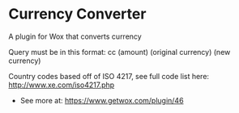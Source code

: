 # Currency Converter

A plugin for Wox that converts currency

Query must be in this format: cc (amount) (original currency) (new currency)

Country codes based off of ISO 4217, see full code list here: http://www.xe.com/iso4217.php

- See more at: https://www.getwox.com/plugin/46

